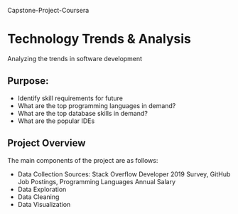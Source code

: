 Capstone-Project-Coursera 


# Technology Trends & Analysis
Analyzing the trends in software development
## Purpose:
* Identify skill requirements for future
* What are the top programming languages in demand?
* What are the top database skills in demand?
* What are the popular IDEs

## Project Overview
The main components of the project are as follows:
* Data Collection Sources:
Stack Overflow Developer 2019 Survey, GitHub Job Postings, Programming Languages Annual Salary
* Data Exploration
* Data Cleaning
* Data Visualization

